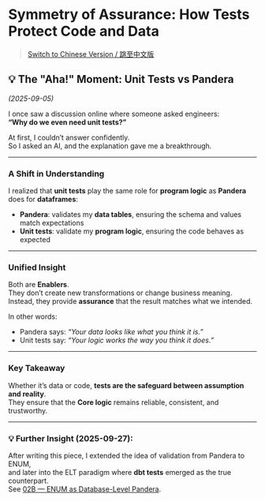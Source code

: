 # Symmetry of Assurance: How Tests Protect Code and Data
> [Switch to Chinese Version / 跳至中文版](../zh/02_tests_vs_validation.md)

## 💡 The "Aha!" Moment: Unit Tests vs Pandera 
*(2025-09-05)*

I once saw a discussion online where someone asked engineers:  
**“Why do we even need unit tests?”**  

At first, I couldn’t answer confidently.  
So I asked an AI, and the explanation gave me a breakthrough.

---

### A Shift in Understanding
I realized that **unit tests** play the same role for **program logic** as **Pandera** does for **dataframes**:

- **Pandera**: validates my **data tables**, ensuring the schema and values match expectations  
- **Unit tests**: validate my **program logic**, ensuring the code behaves as expected  

---

### Unified Insight
Both are **Enablers**.  
They don’t create new transformations or change business meaning.  
Instead, they provide **assurance** that the result matches what we intended.  

In other words:  
- Pandera says: *“Your data looks like what you think it is.”*  
- Unit tests say: *“Your logic works the way you think it does.”*  


---

### Key Takeaway
Whether it’s data or code, **tests are the safeguard between assumption and reality**.  
They ensure that the **Core logic** remains reliable, consistent, and trustworthy.

---

### 💡 Further Insight (2025-09-27):  
After writing this piece, I extended the idea of validation from Pandera to ENUM,  
and later into the ELT paradigm where **dbt tests** emerged as the true counterpart.  
See [02B — ENUM as Database-Level Pandera](./02B_enum_as_db_pandera.md).
